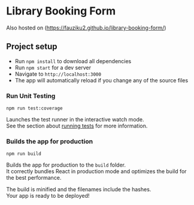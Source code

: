 # Library Booking Form
Also hosted on (https://fauziku2.github.io/library-booking-form/)

## Project setup
- Run `npm install` to download all dependencies
- Run `npm start` for a dev server
- Navigate to `http://localhost:3000`
- The app will automatically reload if you change any of the source files

### Run Unit Testing
```
npm run test:coverage
```
Launches the test runner in the interactive watch mode.\
See the section about [running tests](https://facebook.github.io/create-react-app/docs/running-tests) for more information.

### Builds the app for production
```
npm run build
```
Builds the app for production to the `build` folder.\
It correctly bundles React in production mode and optimizes the build for the best performance.

The build is minified and the filenames include the hashes.\
Your app is ready to be deployed!

